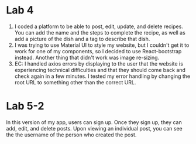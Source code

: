 # Lab 4
1. I coded a platform to be able to post, edit, update, and delete recipes. You can add the name and the steps to complete the recipe, as well as add a picture of the dish and a tag to describe that dish.
2. I was trying to use Material UI to style my website, but I couldn't get it to work for one of my components, so I decided to use React-bootstrap instead. Another thing that didn't work was image re-sizing.
3. EC: I handled axios errors by displaying to the user that the website is experiencing technical difficulties and that they should come back and check again in a few minutes. I tested my error handling by changing the root URL to something other than the correct URL. 

# Lab 5-2
In this version of my app, users can sign up. Once they sign up, they can add, edit, and delete posts. Upon viewing an individual post, you can see the the username of the person who created the post.
